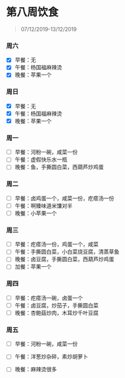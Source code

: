 # 第八周饮食

>07/12/2019-13/12/2019

### 周六

- [x] 早餐：无
- [x] 午餐：杨国福麻辣烫
- [x] 晚餐：苹果一个

### 周日

- [x] 早餐：无
- [x] 午餐：杨国福麻辣烫
- [x] 晚餐：苹果一个

### 周一

- [ ] 早餐：河粉一碗，咸菜一份
- [ ] 午餐：虚假快乐水一瓶
- [ ] 晚餐：鱼，手撕圆白菜，西葫芦炒鸡蛋

### 周二

- [ ] 早餐：卤鸡蛋一个，咸菜一份，疙瘩汤一份
- [ ] 午餐：啊臻味道米馕对半
- [ ] 晚餐：小苹果一个

### 周三

- [ ] 早餐：疙瘩汤一份，鸡蛋一个，咸菜
- [ ] 午餐：手撕圆白菜，小白菜烧豆腐，清蒸草鱼
- [ ] 晚餐：卤豆腐，手撕圆白菜，西葫芦炒鸡蛋
- [ ] 加餐：苹果一个

### 周四

- [ ] 早餐：疙瘩汤一碗，卤蛋一个
- [ ] 午餐：卤豆腐，炒茄子，手撕圆白菜
- [ ] 晚餐：杏鲍菇炒肉，木耳炒千叶豆腐

### 周五

- [ ] 早餐：河粉一碗，咸菜一份

- [ ] 午餐：洋葱炒杂碎，素炒胡萝卜

- [ ] 晚餐：麻辣烫很多

  

